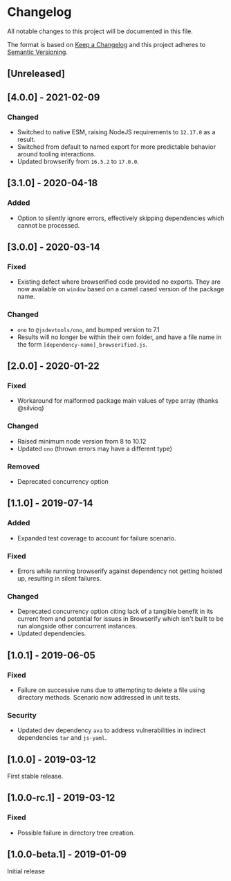 # Changelog

All notable changes to this project will be documented in this file.

The format is based on [Keep a Changelog](http://keepachangelog.com/en/1.0.0/)
and this project adheres to [Semantic Versioning](http://semver.org/spec/v2.0.0.html).

## [Unreleased]

## [4.0.0] - 2021-02-09

### Changed
- Switched to native ESM, raising NodeJS requirements to `12.17.0` as a result.
- Switched from default to named export for more predictable behavior around tooling interactions.
- Updated browserify from `16.5.2` to `17.0.0`.

## [3.1.0] - 2020-04-18

### Added
- Option to silently ignore errors, effectively skipping dependencies which cannot be processed.

## [3.0.0] - 2020-03-14

### Fixed
- Existing defect where browserified code provided no exports. They are now available on `window` based on a camel cased version of the package name.

### Changed
- `ono` to `@jsdevtools/ono`, and bumped version to 7.1
- Results will no longer be within their own folder, and have a file name in the form `[dependency-name]_browserified.js`.

## [2.0.0] - 2020-01-22

### Fixed
- Workaround for malformed package main values of type array (thanks @silvioq)

### Changed
- Raised minimum node version from 8 to 10.12
- Updated `ono` (thrown errors may have a different type)

### Removed
- Deprecated concurrency option

## [1.1.0] - 2019-07-14

### Added
- Expanded test coverage to account for failure scenario.

### Fixed
- Errors while running browserify against dependency not getting hoisted up, resulting in silent failures.

### Changed
- Deprecated concurrency option citing lack of a tangible benefit in its current from and potential for issues in Browserify which isn't built to be run alongside other concurrent instances.
- Updated dependencies.

## [1.0.1] - 2019-06-05

### Fixed
- Failure on successive runs due to attempting to delete a file using directory methods. Scenario now addressed in unit tests.

### Security
- Updated dev dependency `ava` to address vulnerabilities in indirect dependencies `tar` and `js-yaml`.

## [1.0.0] - 2019-03-12

First stable release.

## [1.0.0-rc.1] - 2019-03-12

### Fixed
- Possible failure in directory tree creation.

## [1.0.0-beta.1] - 2019-01-09

Initial release
